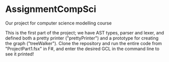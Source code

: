 # AssignmentCompSci
Our project for computer science modelling course

This is the first part of the project; we have AST types, parser and lexer, and defined both a pretty printer ("prettyPrinter") and a prototype for creating the graph ("treeWalker"). Clone the repository and run the entire code from "ProjectPart1.fsx" in F#, and enter the desired GCL in the command line to see it printed! 
